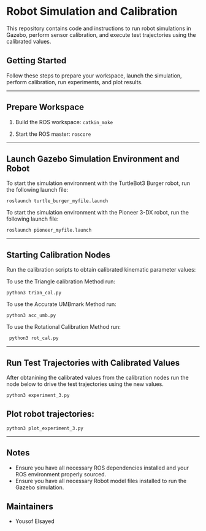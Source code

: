 # Robot Simulation and Calibration

This repository contains code and instructions to run robot simulations in Gazebo, perform sensor calibration, and execute test trajectories using the calibrated values.

## Getting Started

Follow these steps to prepare your workspace, launch the simulation, perform calibration, run experiments, and plot results.

---

## Prepare Workspace

1. Build the ROS workspace:
  `catkin_make`

2. Start the ROS master:
  `roscore`

---

## Launch Gazebo Simulation Environment and Robot

To start the simulation environment with the TurtleBot3 Burger robot, run the following launch file:

  `roslaunch turtle_burger_myfile.launch `

  
To start the simulation environment with the Pioneer 3-DX robot, run the following launch file:

  `roslaunch pioneer_myfile.launch`

---

## Starting Calibration Nodes
Run the calibration scripts to obtain calibrated kinematic parameter values:

To use the Triangle calibration Method run:

  `python3 trian_cal.py`
  
To use the Accurate UMBmark Method run:

  `python3 acc_umb.py`
  
To use the Rotational Calibration Method run:

  ` python3 rot_cal.py`
  
---

## Run Test Trajectories with Calibrated Values
After obtanining the calibrated values from the calibration nodes run the node below to drive the test trajectories using the new values.

  `python3 experiment_3.py`

## Plot robot trajectories:

  `python3 plot_experiment_3.py`


---

## Notes

- Ensure you have all necessary ROS dependencies installed and your ROS environment properly sourced.
- Ensure you have all necessary Robot model files installed to run the Gazebo simulation.

## Maintainers
- Yousof Elsayed
 
